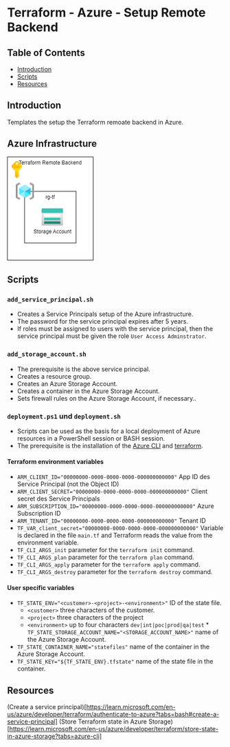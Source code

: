 # Terraform - Azure - Setup Remote Backend

## Table of Contents

* [Introduction](#introduction)
* [Scripts](#scripts)
* [Resources](#resources)

## Introduction

Templates the setup the Terraform remoate backend in Azure.

## Azure Infrastructure

![Azure Infrastructure Terraform Remote Backend](./doc/images/AzureInfrastructureGitHubActionsRunner.png)

## Scripts

### `add_service_principal.sh`
* Creates a Service Principals setup of the Azure infrastructure.
* The password for the service principal expires after 5 years.
* If roles must be assigned to users with the service principal, then the service principal must be given the role `User Access Adminstrator`.

### `add_storage_account.sh`
* The prerequisite is the above service principal.
* Creates a resource group.
* Creates an Azure Storage Account.
* Creates a container in the Azure Storage Account.
* Sets firewall rules on the Azure Storage Account, if necessary..

### `deployment.ps1` und `deployment.sh`
* Scripts can be used as the basis for a local deployment of Azure resources in a PowerShell session or BASH session.
* The prerequisite is the installation of the [Azure CLI](https://docs.microsoft.com/de-de/cli/azure/install-azure-cli) and [terraform](https://www.terraform.io/downloads).

#### Terraform environment variables
  * `ARM_CLIENT_ID="00000000-0000-0000-0000-000000000000"` App ID des Service Principal (not the Object ID)
  * `ARM_CLIENT_SECRET="00000000-0000-0000-0000-000000000000"` Client secret des Service Principals
  * `ARM_SUBSCRIPTION_ID="00000000-0000-0000-0000-000000000000"` Azure Subscription ID
  * `ARM_TENANT_ID="00000000-0000-0000-0000-000000000000"` Tenant ID
  * `TF_VAR_client_secret="00000000-0000-0000-0000-000000000000"` Variable is declared in the file `main.tf` and Terraform reads the value from the environment variable.
  * `TF_CLI_ARGS_init` parameter for the `terraform init` command.
  * `TF_CLI_ARGS_plan` parameter for the `terraform plan` command.
  * `TF_CLI_ARGS_apply` parameter for the `terraform apply` command.
  * `TF_CLI_ARGS_destroy` parameter for the `terraform destroy` command.

#### User specific variables
  * `TF_STATE_ENV="<customer>-<project>-<environment>"` ID of the state file.
    * `<customer>` three characters of the customer.
    * `<project>` three characters of the project
    * `<environment>` up to four characters `dev|int|poc|prod|qa|test`  * `TF_STATE_STORAGE_ACCOUNT_NAME="<STORAGE_ACCOUNT_NAME>"` name of the Azure Storage Account.
  * `TF_STATE_CONTAINER_NAME="statefiles"` name of the container in the Azure Storage Account.
  * `TF_STATE_KEY="${TF_STATE_ENV}.tfstate"` name of the state file in the container.

## Resources

(Create a service principal)[https://learn.microsoft.com/en-us/azure/developer/terraform/authenticate-to-azure?tabs=bash#create-a-service-principal]
(Store Terraform state in Azure Storage)[https://learn.microsoft.com/en-us/azure/developer/terraform/store-state-in-azure-storage?tabs=azure-cli]
